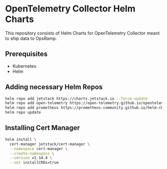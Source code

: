# OpenTelemetry Collector Helm Charts

This repository consists of Helm Charts for OpenTelemetry Collector meant to ship data to OpsRamp.

## Prerequisites

- Kubernetes
- Helm

## Adding necessary Helm Repos

```bash
helm repo add jetstack https://charts.jetstack.io --force-update
helm repo add open-telemetry https://open-telemetry.github.io/opentelemetry-helm-charts
helm repo add prometheus https://prometheus-community.github.io/helm-charts
helm repo update
```

## Installing Cert Manager

```bash
helm install \
  cert-manager jetstack/cert-manager \
  --namespace cert-manager \
  --create-namespace \
  --version v1.14.4 \
  --set installCRDs=true
```

